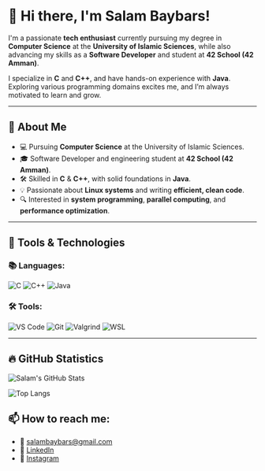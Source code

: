 # 👋 Hi there, I'm Salam Baybars!

I'm a passionate **tech enthusiast** currently pursuing my degree in **Computer Science** at the **University of Islamic Sciences**, while also advancing my skills as a **Software Developer** and student at **42 School (42 Amman)**.

I specialize in **C** and **C++**, and have hands-on experience with **Java**. Exploring various programming domains excites me, and I’m always motivated to learn and grow.

---

## 🚀 About Me
- 💻 Pursuing **Computer Science** at the University of Islamic Sciences.
- 🎓 Software Developer and engineering student at **42 School (42 Amman)**.
- 🛠 Skilled in **C** & **C++**, with solid foundations in **Java**.
- 💡 Passionate about **Linux systems** and writing **efficient, clean code**.
- 🔍 Interested in **system programming**, **parallel computing**, and **performance optimization**.

---

## 🧰 Tools & Technologies
### 📚 Languages:
![C](https://img.shields.io/badge/C-00599C?style=for-the-badge&logo=c&logoColor=white)
![C++](https://img.shields.io/badge/C++-00599C?style=for-the-badge&logo=c%2B%2B&logoColor=white)
![Java](https://img.shields.io/badge/Java-ED8B00?style=for-the-badge&logo=java&logoColor=white)

### 🛠️ Tools:
![VS Code](https://img.shields.io/badge/VS%20Code-007ACC?style=for-the-badge&logo=visual-studio-code&logoColor=white)
![Git](https://img.shields.io/badge/Git-F05032?style=for-the-badge&logo=git&logoColor=white)
![Valgrind](https://img.shields.io/badge/Valgrind-00AA00?style=for-the-badge&logo=gnu&logoColor=white)
![WSL](https://img.shields.io/badge/WSL-4D4D4D?style=for-the-badge&logo=linux&logoColor=white)

---

## 🔥 GitHub Statistics

![Salam's GitHub Stats](https://github-readme-stats.vercel.app/api?username=sbibers&show_icons=true&theme=tokyonight)

![Top Langs](https://github-readme-stats.vercel.app/api/top-langs/?username=sbibers&layout=compact&theme=tokyonight)

## 📫 How to reach me:
- 📧 [salambaybars@gmail.com](mailto:salambaybars@gmail.com)
- 💼 [LinkedIn](https://www.linkedin.com/in/salam-baybars-081289352/)
- 📸 [Instagram](https://www.instagram.com/salam._.baybars/)
